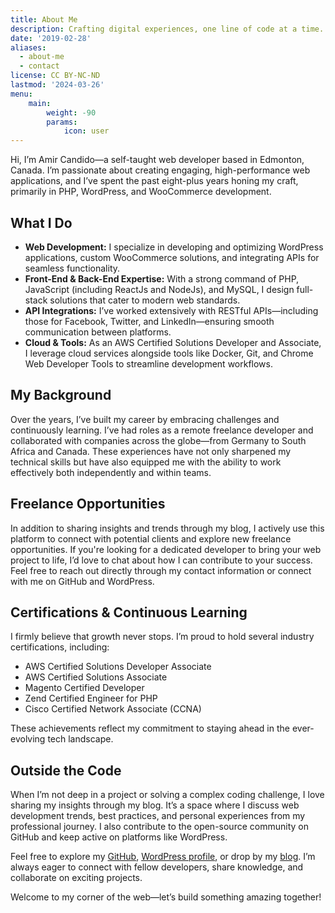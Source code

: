 ```yaml
---
title: About Me
description: Crafting digital experiences, one line of code at a time.
date: '2019-02-28'
aliases:
  - about-me
  - contact
license: CC BY-NC-ND
lastmod: '2024-03-26'
menu:
    main: 
        weight: -90
        params:
            icon: user
---
```



Hi, I’m Amir Candido—a self-taught web developer based in Edmonton, Canada. I’m passionate about creating engaging, high-performance web applications, and I’ve spent the past eight-plus years honing my craft, primarily in PHP, WordPress, and WooCommerce development.

## What I Do

- **Web Development:** I specialize in developing and optimizing WordPress applications, custom WooCommerce solutions, and integrating APIs for seamless functionality.
- **Front-End & Back-End Expertise:** With a strong command of PHP, JavaScript (including ReactJs and NodeJs), and MySQL, I design full-stack solutions that cater to modern web standards.
- **API Integrations:** I’ve worked extensively with RESTful APIs—including those for Facebook, Twitter, and LinkedIn—ensuring smooth communication between platforms.
- **Cloud & Tools:** As an AWS Certified Solutions Developer and Associate, I leverage cloud services alongside tools like Docker, Git, and Chrome Web Developer Tools to streamline development workflows.

## My Background

Over the years, I’ve built my career by embracing challenges and continuously learning. I’ve had roles as a remote freelance developer and collaborated with companies across the globe—from Germany to South Africa and Canada. These experiences have not only sharpened my technical skills but have also equipped me with the ability to work effectively both independently and within teams.

## Freelance Opportunities

In addition to sharing insights and trends through my blog, I actively use this platform to connect with potential clients and explore new freelance opportunities. If you're looking for a dedicated developer to bring your web project to life, I’d love to chat about how I can contribute to your success. Feel free to reach out directly through my contact information or connect with me on GitHub and WordPress.

## Certifications & Continuous Learning

I firmly believe that growth never stops. I’m proud to hold several industry certifications, including:
- AWS Certified Solutions Developer Associate
- AWS Certified Solutions Associate
- Magento Certified Developer
- Zend Certified Engineer for PHP
- Cisco Certified Network Associate (CCNA)

These achievements reflect my commitment to staying ahead in the ever-evolving tech landscape.

## Outside the Code

When I’m not deep in a project or solving a complex coding challenge, I love sharing my insights through my blog. It’s a space where I discuss web development trends, best practices, and personal experiences from my professional journey. I also contribute to the open-source community on GitHub and keep active on platforms like WordPress.

Feel free to explore my [GitHub](https://github.com/amir-canteetu), [WordPress profile](https://profiles.wordpress.org/amir_canteetu/), or drop by my [blog](https://amircandido.tech/). I’m always eager to connect with fellow developers, share knowledge, and collaborate on exciting projects.

Welcome to my corner of the web—let’s build something amazing together!

